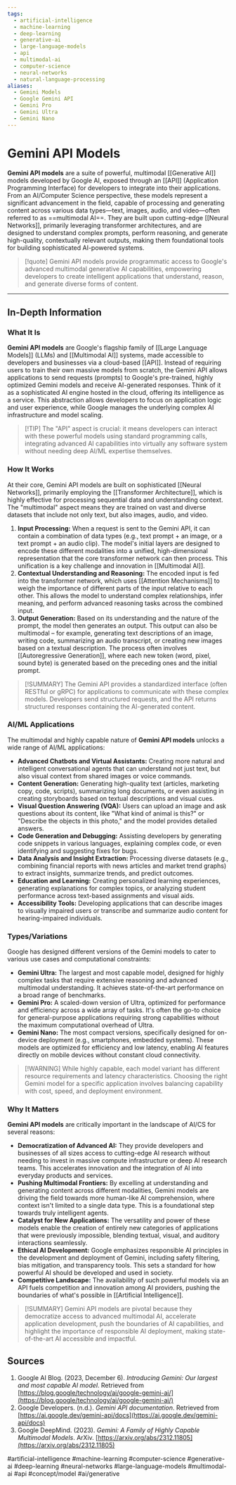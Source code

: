 ```yaml
---
tags:
  - artificial-intelligence
  - machine-learning
  - deep-learning
  - generative-ai
  - large-language-models
  - api
  - multimodal-ai
  - computer-science
  - neural-networks
  - natural-language-processing
aliases:
  - Gemini Models
  - Google Gemini API
  - Gemini Pro
  - Gemini Ultra
  - Gemini Nano
---
```


# Gemini API Models

**Gemini API models** are a suite of powerful, multimodal [[Generative AI]] models developed by Google AI, exposed through an [[API]] (Application Programming Interface) for developers to integrate into their applications. From an AI/Computer Science perspective, these models represent a significant advancement in the field, capable of processing and generating content across various data types—text, images, audio, and video—often referred to as ==multimodal AI==. They are built upon cutting-edge [[Neural Networks]], primarily leveraging transformer architectures, and are designed to understand complex prompts, perform reasoning, and generate high-quality, contextually relevant outputs, making them foundational tools for building sophisticated AI-powered systems.

> [!quote] Gemini API models provide programmatic access to Google's advanced multimodal generative AI capabilities, empowering developers to create intelligent applications that understand, reason, and generate diverse forms of content.

---

## In-Depth Information

### What It Is

**Gemini API models** are Google's flagship family of [[Large Language Models]] (LLMs) and [[Multimodal AI]] systems, made accessible to developers and businesses via a cloud-based [[API]]. Instead of requiring users to train their own massive models from scratch, the Gemini API allows applications to send requests (prompts) to Google's pre-trained, highly optimized Gemini models and receive AI-generated responses. Think of it as a sophisticated AI engine hosted in the cloud, offering its intelligence as a service. This abstraction allows developers to focus on application logic and user experience, while Google manages the underlying complex AI infrastructure and model scaling.

> [!TIP] The "API" aspect is crucial: it means developers can interact with these powerful models using standard programming calls, integrating advanced AI capabilities into virtually any software system without needing deep AI/ML expertise themselves.

### How It Works

At their core, Gemini API models are built on sophisticated [[Neural Networks]], primarily employing the [[Transformer Architecture]], which is highly effective for processing sequential data and understanding context. The "multimodal" aspect means they are trained on vast and diverse datasets that include not only text, but also images, audio, and video.

1.  **Input Processing:** When a request is sent to the Gemini API, it can contain a combination of data types (e.g., text prompt + an image, or a text prompt + an audio clip). The model's initial layers are designed to encode these different modalities into a unified, high-dimensional representation that the core transformer network can then process. This unification is a key challenge and innovation in [[Multimodal AI]].
2.  **Contextual Understanding and Reasoning:** The encoded input is fed into the transformer network, which uses [[Attention Mechanisms]] to weigh the importance of different parts of the input relative to each other. This allows the model to understand complex relationships, infer meaning, and perform advanced reasoning tasks across the combined input.
3.  **Output Generation:** Based on its understanding and the nature of the prompt, the model then generates an output. This output can also be multimodal – for example, generating text descriptions of an image, writing code, summarizing an audio transcript, or creating new images based on a textual description. The process often involves [[Autoregressive Generation]], where each new token (word, pixel, sound byte) is generated based on the preceding ones and the initial prompt.

> [!SUMMARY] The Gemini API provides a standardized interface (often RESTful or gRPC) for applications to communicate with these complex models. Developers send structured requests, and the API returns structured responses containing the AI-generated content.

### AI/ML Applications

The multimodal and highly capable nature of **Gemini API models** unlocks a wide range of AI/ML applications:

*   **Advanced Chatbots and Virtual Assistants:** Creating more natural and intelligent conversational agents that can understand not just text, but also visual context from shared images or voice commands.
*   **Content Generation:** Generating high-quality text (articles, marketing copy, code, scripts), summarizing long documents, or even assisting in creating storyboards based on textual descriptions and visual cues.
*   **Visual Question Answering (VQA):** Users can upload an image and ask questions about its content, like "What kind of animal is this?" or "Describe the objects in this photo," and the model provides detailed answers.
*   **Code Generation and Debugging:** Assisting developers by generating code snippets in various languages, explaining complex code, or even identifying and suggesting fixes for bugs.
*   **Data Analysis and Insight Extraction:** Processing diverse datasets (e.g., combining financial reports with news articles and market trend graphs) to extract insights, summarize trends, and predict outcomes.
*   **Education and Learning:** Creating personalized learning experiences, generating explanations for complex topics, or analyzing student performance across text-based assignments and visual aids.
*   **Accessibility Tools:** Developing applications that can describe images to visually impaired users or transcribe and summarize audio content for hearing-impaired individuals.

### Types/Variations

Google has designed different versions of the Gemini models to cater to various use cases and computational constraints:

*   **Gemini Ultra:** The largest and most capable model, designed for highly complex tasks that require extensive reasoning and advanced multimodal understanding. It achieves state-of-the-art performance on a broad range of benchmarks.
*   **Gemini Pro:** A scaled-down version of Ultra, optimized for performance and efficiency across a wide array of tasks. It's often the go-to choice for general-purpose applications requiring strong capabilities without the maximum computational overhead of Ultra.
*   **Gemini Nano:** The most compact versions, specifically designed for on-device deployment (e.g., smartphones, embedded systems). These models are optimized for efficiency and low latency, enabling AI features directly on mobile devices without constant cloud connectivity.

> [!WARNING] While highly capable, each model variant has different resource requirements and latency characteristics. Choosing the right Gemini model for a specific application involves balancing capability with cost, speed, and deployment environment.

### Why It Matters

**Gemini API models** are critically important in the landscape of AI/CS for several reasons:

*   **Democratization of Advanced AI:** They provide developers and businesses of all sizes access to cutting-edge AI research without needing to invest in massive compute infrastructure or deep AI research teams. This accelerates innovation and the integration of AI into everyday products and services.
*   **Pushing Multimodal Frontiers:** By excelling at understanding and generating content across different modalities, Gemini models are driving the field towards more human-like AI comprehension, where context isn't limited to a single data type. This is a foundational step towards truly intelligent agents.
*   **Catalyst for New Applications:** The versatility and power of these models enable the creation of entirely new categories of applications that were previously impossible, blending textual, visual, and auditory interactions seamlessly.
*   **Ethical AI Development:** Google emphasizes responsible AI principles in the development and deployment of Gemini, including safety filtering, bias mitigation, and transparency tools. This sets a standard for how powerful AI should be developed and used in society.
*   **Competitive Landscape:** The availability of such powerful models via an API fuels competition and innovation among AI providers, pushing the boundaries of what's possible in [[Artificial Intelligence]].

> [!SUMMARY] Gemini API models are pivotal because they democratize access to advanced multimodal AI, accelerate application development, push the boundaries of AI capabilities, and highlight the importance of responsible AI deployment, making state-of-the-art AI accessible and impactful.

## Sources

1.  Google AI Blog. (2023, December 6). *Introducing Gemini: Our largest and most capable AI model*. Retrieved from [https://blog.google/technology/ai/google-gemini-ai/](https://blog.google/technology/ai/google-gemini-ai/)
2.  Google Developers. (n.d.). *Gemini API documentation*. Retrieved from [https://ai.google.dev/gemini-api/docs](https://ai.google.dev/gemini-api/docs)
3.  Google DeepMind. (2023). *Gemini: A Family of Highly Capable Multimodal Models*. ArXiv. [https://arxiv.org/abs/2312.11805](https://arxiv.org/abs/2312.11805)

#artificial-intelligence #machine-learning #computer-science #generative-ai #deep-learning #neural-networks #large-language-models #multimodal-ai #api #concept/model #ai/generative
